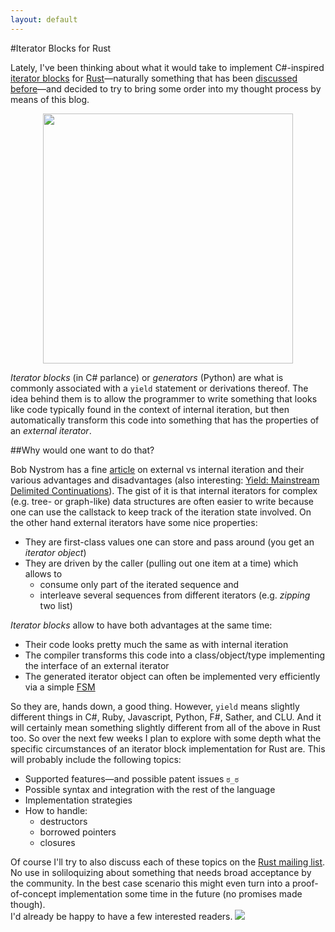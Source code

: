 ```yaml
---
layout: default
---
```


#Iterator Blocks for Rust

Lately, I've been thinking about what it would take to implement C#-inspired 
[iterator blocks](http://msdn.microsoft.com/en-us/library/vstudio/dscyy5s0.aspx) for
[Rust](www.rust-lang.org)―naturally something that has been 
[discussed before](https://github.com/mozilla/rust/issues/7746)―and decided to try to bring some
order into my thought process by means of this blog.

<center>
<img width="400px" src="http://michaelwoerister.github.io/images/leighton-an-italian-lady.jpg"></img>
</center>

*Iterator blocks* (in C# parlance) or *generators* (Python) are what is commonly associated with a
`yield` statement or derivations thereof. The idea behind them is to allow the programmer to write
something that looks like code typically found in the context of internal iteration, but then
automatically transform this code into something that has the properties of an *external iterator*.



##Why would one want to do that?

Bob Nystrom has a fine [article](http://journal.stuffwithstuff.com/2013/01/13/iteration-inside-and-out/)
on external vs internal iteration and their various advantages and disadvantages (also interesting:
[Yield: Mainstream Delimited Continuations](http://www.cs.indiana.edu/~sabry/papers/yield.pdf)). 
The gist of it is that internal iterators for complex (e.g. tree- or graph-like) data structures are
often easier to write because one can use the callstack to keep track of the iteration state 
involved. On the other hand external iterators have some nice properties:

+ They are first-class values one can store and pass around (you get an *iterator object*)
+ They are driven by the caller (pulling out one item at a time) which allows to 
  + consume only part of the iterated sequence and
  + interleave several sequences from different iterators (e.g. *zipping* two list)

*Iterator blocks* allow to have both advantages at the same time:

+ Their code looks pretty much the same as with internal iteration
+ The compiler transforms this code into a class/object/type implementing the interface of an
  external iterator
+ The generated iterator object can often be implemented very efficiently via a simple
  [FSM](http://en.wikipedia.org/wiki/Finite-state_machine)

So they are, hands down, a good thing. However, `yield` means slightly different things in C#, Ruby,
Javascript, Python, F#, Sather, and CLU. And it will certainly mean something slightly different
from all of the above in Rust too. So over the next few weeks I plan to explore with some depth what
the specific circumstances of an iterator block implementation for Rust are. This will probably 
include the following topics:

+ Supported features―and possible patent issues `ಠ_ಠ`
+ Possible syntax and integration with the rest of the language
+ Implementation strategies
+ How to handle:
  + destructors
  + borrowed pointers
  + closures

Of course I'll try to also discuss each of these topics on the
[Rust mailing list](https://mail.mozilla.org/listinfo/rust-dev). No use in soliloquizing about 
something that needs broad acceptance by the community. In the best case scenario this might even
turn into a proof-of-concept implementation some time in the future (no promises made though).  
I'd already be happy to have a few interested readers. <img class="blackflower" src="{{site.url}}/images/flower-black.svg"></img>
